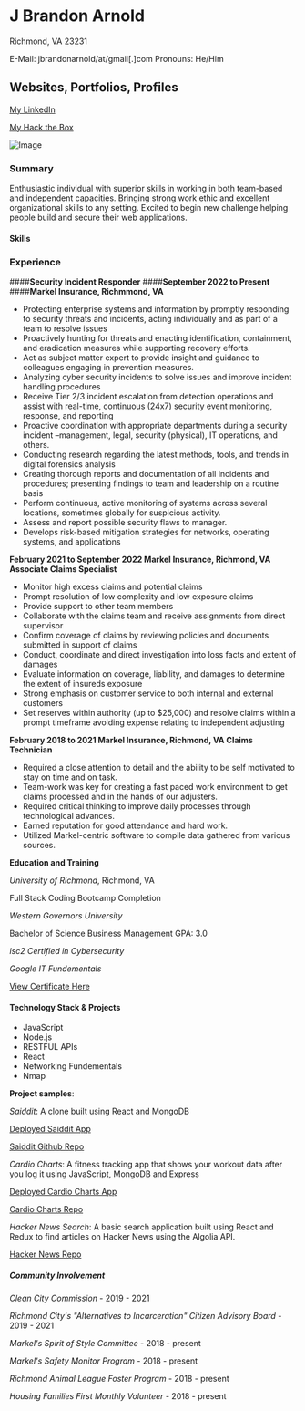# J Brandon Arnold

Richmond, VA 23231

E-Mail: jbrandonarnold/at/gmail[.]com
Pronouns: He/Him

## Websites, Portfolios, Profiles

[My LinkedIn](https://www.linkedin.com/in/james-brandon-arnold-46b1a964/)

[My Hack the Box](https://app.hackthebox.com/profile/374141)


![Image](https://tryhackme-badges.s3.amazonaws.com/jaybeeayyy.png)

### Summary

Enthusiastic individual with superior skills in working in both team-based and independent capacities. Bringing strong work ethic and excellent organizational skills to any setting. Excited to begin new challenge helping people build and secure their web applications.

#### Skills

### Experience

####**Security Incident Responder**
####**September 2022 to Present**
####**Markel Insurance, Richmmond, VA**

* Protecting enterprise systems and information by promptly responding to security threats and incidents, acting individually and as part of a team to resolve issues
* Proactively hunting for threats and enacting identification, containment, and eradication measures while supporting recovery efforts.
* Act as subject matter expert to provide insight and guidance to colleagues engaging in prevention measures.
* Analyzing cyber security incidents to solve issues and improve incident handling procedures
* Receive Tier 2/3 incident escalation from detection operations and assist with real-time, continuous (24x7) security event monitoring, response, and reporting
* Proactive coordination with appropriate departments during a security incident –management, legal, security (physical), IT operations, and others.
* Conducting research regarding the latest methods, tools, and trends in digital forensics analysis
* Creating thorough reports and documentation of all incidents and procedures; presenting findings to team and leadership on a routine basis
* Perform continuous, active monitoring of systems across several locations, sometimes globally for suspicious activity.
* Assess and report possible security flaws to manager.
* Develops risk-based mitigation strategies for networks, operating systems, and applications


**February 2021 to September 2022
Markel Insurance, Richmond, VA
Associate Claims Specialist**

* Monitor high excess claims and potential claims
* Prompt resolution of low complexity and low exposure claims 
* Provide support to other team members
* Collaborate with the claims team and receive assignments from direct supervisor
* Confirm coverage of claims by reviewing policies and documents submitted in support of claims
* Conduct, coordinate and direct investigation into loss facts and extent of damages
* Evaluate information on coverage, liability, and damages to determine the extent of insureds exposure 
* Strong emphasis on customer service to both internal and external customers 
* Set reserves within authority (up to $25,000) and resolve claims within a prompt timeframe avoiding expense relating to independent adjusting


**February 2018 to 2021
Markel Insurance, Richmond, VA
Claims Technician**

* Required a close attention to detail and the ability to be self motivated to stay on time and on task.
* Team-work was key for creating a fast paced work environment to get claims processed and in the hands of our adjusters.
* Required critical thinking to improve daily processes through technological advances.
* Earned reputation for good attendance and hard work.
* Utilized Markel-centric software to compile data gathered from various sources.


**Education and Training**

_University of Richmond_, Richmond, VA

Full Stack Coding Bootcamp Completion  

_Western Governors University_

Bachelor of Science Business Management 
GPA: 3.0

_isc2 Certified in Cybersecurity_

_Google IT Fundementals_


[View Certificate Here](https://www.credly.com/badges/91d215bf-dfb4-4330-bde0-c66e2a88cc90)

#### Technology Stack & Projects

* JavaScript
* Node.js
* RESTFUL APIs
* React
* Networking Fundementals
* Nmap

**Project samples**:

*Saiddit*: A clone built using React and MongoDB

[Deployed Saiddit App](https://saiddit-app.herokuapp.com/)

[Saiddit Github Repo](https://github.com/Z-Camp/Final-Project-First/)

*Cardio Charts*: A fitness tracking app that shows your workout data after you log it using JavaScript, MongoDB and Express

[Deployed Cardio Charts App](https://safe-sea-39049.herokuapp.com/)

[Cardio Charts Repo](https://github.com/Z-Camp/Project-2)

*Hacker News Search*: A basic search application built using React and Redux to find articles on Hacker News using the Algolia API.

[Hacker News Repo](https://github.com/jbrandona119/Hacker-News-Search)

##### Community Involvement

_Clean City Commission_ - 2019 - 2021

_Richmond City's "Alternatives to Incarceration" Citizen Advisory Board_ - 2019 - 2021

_Markel's Spirit of Style Committee_ - 2018 - present

_Markel's Safety Monitor Program_ - 2018 - present

_Richmond Animal League Foster Program_ - 2018 - present

_Housing Families First Monthly Volunteer_ - 2018 - present

